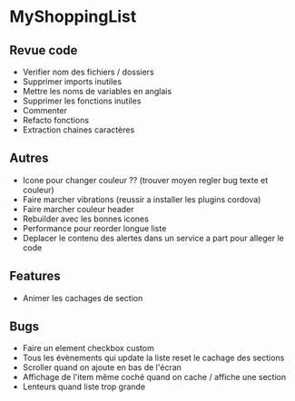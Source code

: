 MyShoppingList
==============

Revue code
----------

* Verifier nom des fichiers / dossiers
* Supprimer imports inutiles
* Mettre les noms de variables en anglais
* Supprimer les fonctions inutiles
* Commenter
* Refacto fonctions
* Extraction chaines caractères

Autres
------
* Icone pour changer couleur ?? (trouver moyen regler bug texte et couleur)
* Faire marcher vibrations (reussir a installer les plugins cordova)
* Faire marcher couleur header
* Rebuilder avec les bonnes icones
* Performance pour reorder longue liste
* Deplacer le contenu des alertes dans un service a part pour alleger le code

Features
-------
* Animer les cachages de section

Bugs
----
* Faire un element checkbox custom
* Tous les évènements qui update la liste reset le cachage des sections
* Scroller quand on ajoute en bas de l'écran
* Affichage de l'item même coché quand on cache / affiche une section
* Lenteurs quand liste trop grande
